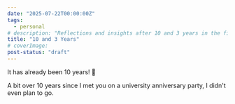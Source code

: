 ```yaml
---
date: "2025-07-22T00:00:00Z"
tags:
  - personal
# description: "Reflections and insights after 10 and 3 years in the field, sharing lessons learned and key takeaways for software engineers."
title: "10 and 3 Years"
# coverImage:
post-status: "draft"
---
```


It has already been 10 years! 🤩

A bit over 10 years since I met you on a university anniversary party, I didn't even plan to go.
